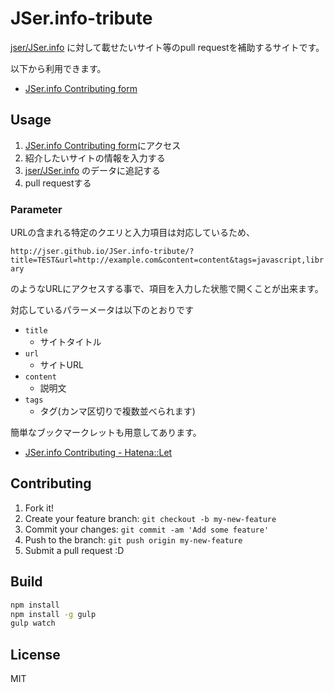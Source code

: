 # JSer.info-tribute

[jser/JSer.info](https://github.com/jser/JSer.info "jser/JSer.info") に対して載せたいサイト等のpull requestを補助するサイトです。

以下から利用できます。

* [JSer.info Contributing form](http://jser.github.io/JSer.info-tribute/ "JSer.info Contributing form")

## Usage

1. [JSer.info Contributing form](http://jser.github.io/JSer.info-tribute/ "JSer.info Contributing form")にアクセス
2. 紹介したいサイトの情報を入力する
4. [jser/JSer.info](https://github.com/jser/JSer.info "jser/JSer.info") のデータに追記する
5. pull requestする

### Parameter

URLの含まれる特定のクエリと入力項目は対応しているため、

`http://jser.github.io/JSer.info-tribute/?title=TEST&url=http://example.com&content=content&tags=javascript,library`

のようなURLにアクセスする事で、項目を入力した状態で開くことが出来ます。

対応しているパラーメータは以下のとおりです

* `title`
    * サイトタイトル
* `url`
    * サイトURL
* `content`
    * 説明文
* `tags`
    * タグ(カンマ区切りで複数並べられます)

簡単なブックマークレットも用意してあります。

* [JSer.info Contributing - Hatena::Let](http://let.hatelabo.jp/efcl/let/hJmdgKOVlstQ "JSer.info Contributing - Hatena::Let")

## Contributing

1. Fork it!
2. Create your feature branch: `git checkout -b my-new-feature`
3. Commit your changes: `git commit -am 'Add some feature'`
4. Push to the branch: `git push origin my-new-feature`
5. Submit a pull request :D

## Build

``` sh
npm install
npm install -g gulp
gulp watch
```

## License

MIT
